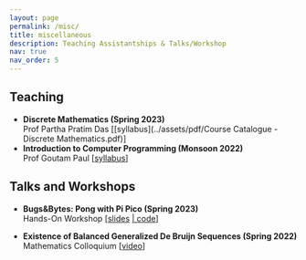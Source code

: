 ```yaml
---
layout: page
permalink: /misc/
title: miscellaneous
description: Teaching Assistantships & Talks/Workshop
nav: true
nav_order: 5
---
```


## Teaching

- **Discrete Mathematics (Spring 2023)**<br/>
  Prof Partha Pratim Das [[syllabus](../assets/pdf/Course Catalogue - Discrete Mathematics.pdf)] 
- **Introduction to Computer Programming (Monsoon 2022)**<br/>
  Prof Goutam Paul [[syllabus](../assets/pdf/L1_Introduction.pdf)] 

## Talks and Workshops

- **Bugs&Bytes: Pong with Pi Pico (Spring 2023)**<br/>
  Hands-On Workshop [[slides](../assets/pdf/PiPong.pdf) [| code](https://github.com/bhumikamittal7/Python-Projects/blob/main/picopong.py)]

- **Existence of Balanced Generalized De Bruijn Sequences (Spring 2022)**<br/>
  Mathematics Colloquium [[video](https://www.youtube.com/watch?v=loDKHJ98rWM&list=PLaTCrA79FLSxwfBlJCTS9-YKd7N7h9Ejl)]